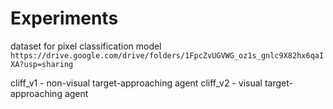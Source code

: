 # Experiments

dataset for pixel classification model 
```https://drive.google.com/drive/folders/1FpcZvUGVWG_oz1s_gnlc9X82hx6qaIXA?usp=sharing```


cliff_v1 - non-visual target-approaching agent
cliff_v2 - visual target-approaching agent  
